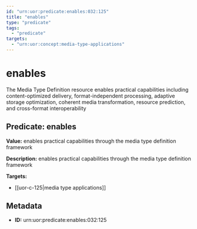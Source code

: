 ```yaml
---
id: "urn:uor:predicate:enables:032:125"
title: "enables"
type: "predicate"
tags:
  - "predicate"
targets:
  - "urn:uor:concept:media-type-applications"
---
```


# enables

The Media Type Definition resource enables practical capabilities including content-optimized delivery, format-independent processing, adaptive storage optimization, coherent media transformation, resource prediction, and cross-format interoperability

## Predicate: enables

**Value:** enables practical capabilities through the media type definition framework

**Description:** enables practical capabilities through the media type definition framework

**Targets:**

- [[uor-c-125|media type applications]]

## Metadata

- **ID:** urn:uor:predicate:enables:032:125
